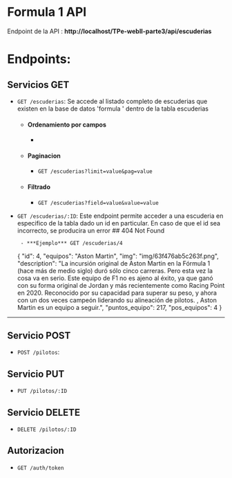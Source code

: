 # Formula 1 API

Endpoint de la API : **http://localhost/TPe-webII-parte3/api/escuderias**

# Endpoints:




## Servicios GET

- `GET /escuderias`: Se accede al listado completo de escuderias que existen en la base de datos 'formula ' dentro de la tabla escuderias

    - #### Ordenamiento por campos
        
        -  




    - #### Paginacion

        - `GET /escuderias?limit=value&pag=value`  

        

        

    - #### Filtrado
        - `GET /escuderias?field=value&value=value`

        


- `GET /escuderias/:ID`: Este endpoint permite acceder a una escuderia en especifico de la tabla dado un id en particular. En caso de que el id sea incorrecto, se producira un error ## 404 Not Found 
      

       - ***Ejemplo*** GET /escuderias/4

	{
        	"id": 4,
        	"equipos": "Aston Martin",
        	"img": "img/63f476ab5c263f.png",
        	"description": "La incursión original de Aston Martin en la Fórmula 1 		(hace más de medio siglo) duró sólo cinco carreras. Pero esta vez la cosa 		va en serio. Este equipo de F1 no es ajeno al éxito, ya que ganó con su 		forma original de Jordan y más recientemente como Racing Point en 2020. 		Reconocido por su capacidad para superar su peso, y ahora con un dos 		veces campeón liderando su alineación de pilotos. , Aston Martin es un 		equipo a seguir.",
        	"puntos_equipo": 217,
        	"pos_equipos": 4
    	}
***


## Servicio POST
- `POST /pilotos`: 






## Servicio PUT
- `PUT /pilotos/:ID`  
   






## Servicio DELETE
- `DELETE /pilotos/:ID`
    







## Autorizacion 
- `GET /auth/token`


